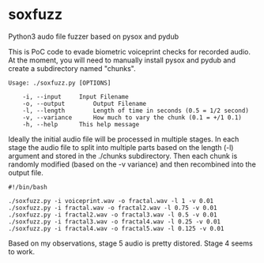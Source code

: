 # soxfuzz
Python3 audo file fuzzer based on pysox and pydub

This is PoC code to evade biometric voiceprint checks for recorded audio.  At the moment, you will need to manually install pysox and pydub and create a subdirectory named "chunks".

	Usage: ./soxfuzz.py [OPTIONS]

		-i, --input		Input Filename
		-o, --output		Output Filename
		-l, --length		Length of time in seconds (0.5 = 1/2 second)
		-v, --variance		How much to vary the chunk (0.1 = +/1 0.1)
		-h, --help		This help message

Ideally the initial audio file will be processed in multiple stages.  In each stage the audio file to split into multiple parts based on the length (-l) argument and stored in the ./chunks subdirectory.  Then each chunk is randomly modified (based on the -v variance) and then recombined into the output file.

	#!/bin/bash

	./soxfuzz.py -i voiceprint.wav -o fractal.wav -l 1 -v 0.01
	./soxfuzz.py -i fractal.wav -o fractal2.wav -l 0.75 -v 0.01
	./soxfuzz.py -i fractal2.wav -o fractal3.wav -l 0.5 -v 0.01
	./soxfuzz.py -i fractal3.wav -o fractal4.wav -l 0.25 -v 0.01
	./soxfuzz.py -i fractal4.wav -o fractal5.wav -l 0.125 -v 0.01
 
Based on my observations, stage 5 audio is pretty distored.  Stage 4 seems to work.

